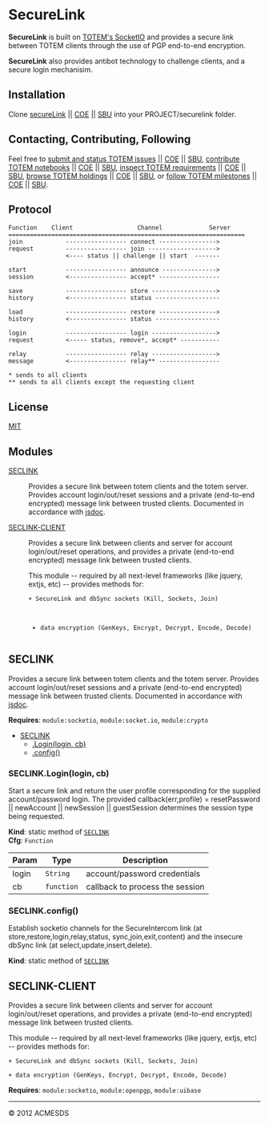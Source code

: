 # SecureLink

**SecureLink** is built on [TOTEM's SocketIO](https://github.com/totemstan/socketio) and provides a secure link between TOTEM clients 
through the use of PGP end-to-end encryption.

**SecureLink** also provides antibot technology to challenge clients, and a secure login mechanisim.
	
## Installation

Clone [secureLink](https://github.com/totemstan/securelink) || [COE](https://sc.appdev.proj.coe/acmesds/securelink) || [SBU](https://gitlab.gsmil/acmesds/securelink) into your PROJECT/securelink folder.   

## Contacting, Contributing, Following

Feel free to [submit and status TOTEM issues](http://totem.zapto.org/issues.view) || [COE](https://totem.west.ile.nga.ic.gov/issues.view) || [SBU](https://totem.nga.mil/issues.view), [contribute TOTEM notebooks](http://totem.zapto.org/shares/notebooks/) || [COE](https://totem.west.ile.nga.ic.gov/shares/notebooks/) || [SBU](https://totem.nga.mil/shares/notebooks/),
[inspect TOTEM requirements](http://totem.zapto.org/reqts.view) || [COE](https://totem.west.ile.nga.ic.gov/reqts.view) || [SBU](https://totem.nga.mil/reqts.view), [browse TOTEM holdings](http://totem.zapto.org/) || [COE](https://totem.west.ile.nga.ic.gov/) || [SBU](https://totem.nga.mil/), 
or [follow TOTEM milestones](http://totem.zapto.org/milestones.view) || [COE](https://totem.west.ile.nga.ic.gov/milestones.view) || [SBU](https://totem.nga.mil/milestones.view).

## Protocol

	Function	Client					Channel 			Server
	==================================================================
	join			----------------- connect ---------------->
	request			----------------- join ------------------->
					<---- status || challenge || start	-------
	
	start			----------------- announce --------------->
	session			<---------------- accept* -----------------
	
	save			----------------- store ------------------>
	history			<---------------- status ------------------
	
	load			----------------- restore ---------------->
	history			<---------------- status ------------------
	
	login			----------------- login ------------------>
	request			<----- status, remove*, accept* -----------
					
	relay			----------------- relay ------------------>
	message			<---------------- relay** -----------------
	
	* sends to all clients
	** sends to all clients except the requesting client
	
## License

[MIT](LICENSE)

## Modules

<dl>
<dt><a href="#module_SECLINK">SECLINK</a></dt>
<dd><p>Provides a secure link between totem clients and the totem server.
Provides account login/out/reset sessions and a private (end-to-end
encrypted) message link between trusted clients. 
Documented in accordance with <a href="https://jsdoc.app/">jsdoc</a>.</p>
</dd>
<dt><a href="#module_SECLINK-CLIENT">SECLINK-CLIENT</a></dt>
<dd><p>Provides a secure link between 
clients and server for account login/out/reset operations, and provides a private (end-to-end
encrypted) message link between trusted clients. </p>
<p>This module -- required by all next-level frameworks (like jquery, extjs, etc) -- provides 
methods for:</p>
<pre><code>+ SecureLink and dbSync sockets (Kill, Sockets, Join)

+ data encryption (GenKeys, Encrypt, Decrypt, Encode, Decode)
</code></pre>
</dd>
</dl>

<a name="module_SECLINK"></a>

## SECLINK
Provides a secure link between totem clients and the totem server.
Provides account login/out/reset sessions and a private (end-to-end
encrypted) message link between trusted clients. 
Documented in accordance with [jsdoc](https://jsdoc.app/).

**Requires**: <code>module:socketio</code>, <code>module:socket.io</code>, <code>module:crypto</code>  

* [SECLINK](#module_SECLINK)
    * [.Login(login, cb)](#module_SECLINK.Login)
    * [.config()](#module_SECLINK.config)

<a name="module_SECLINK.Login"></a>

### SECLINK.Login(login, cb)
Start a secure link and return the user profile corresponding for the supplied 
account/password login.  The provided callback(err,profile) = 
resetPassword || newAccount || newSession || guestSession determines the session
type being requested.

**Kind**: static method of [<code>SECLINK</code>](#module_SECLINK)  
**Cfg**: <code>Function</code>  

| Param | Type | Description |
| --- | --- | --- |
| login | <code>String</code> | account/password credentials |
| cb | <code>function</code> | callback to process the session |

<a name="module_SECLINK.config"></a>

### SECLINK.config()
Establish socketio channels for the SecureIntercom link (at store,restore,login,relay,status,
		sync,join,exit,content) and the insecure dbSync link (at select,update,insert,delete).

**Kind**: static method of [<code>SECLINK</code>](#module_SECLINK)  
<a name="module_SECLINK-CLIENT"></a>

## SECLINK-CLIENT
Provides a secure link between 
clients and server for account login/out/reset operations, and provides a private (end-to-end
encrypted) message link between trusted clients. 

This module -- required by all next-level frameworks (like jquery, extjs, etc) -- provides 
methods for:

	+ SecureLink and dbSync sockets (Kill, Sockets, Join)

	+ data encryption (GenKeys, Encrypt, Decrypt, Encode, Decode)

**Requires**: <code>module:socketio</code>, <code>module:openpgp</code>, <code>module:uibase</code>  

* * *

&copy; 2012 ACMESDS
